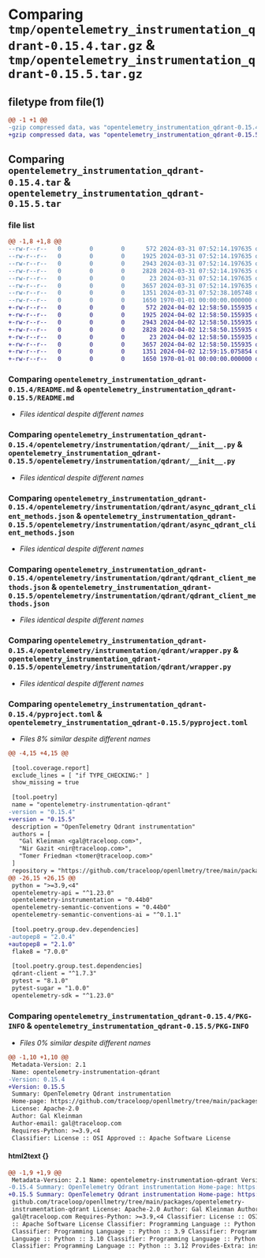 # Comparing `tmp/opentelemetry_instrumentation_qdrant-0.15.4.tar.gz` & `tmp/opentelemetry_instrumentation_qdrant-0.15.5.tar.gz`

## filetype from file(1)

```diff
@@ -1 +1 @@
-gzip compressed data, was "opentelemetry_instrumentation_qdrant-0.15.4.tar", max compression
+gzip compressed data, was "opentelemetry_instrumentation_qdrant-0.15.5.tar", max compression
```

## Comparing `opentelemetry_instrumentation_qdrant-0.15.4.tar` & `opentelemetry_instrumentation_qdrant-0.15.5.tar`

### file list

```diff
@@ -1,8 +1,8 @@
--rw-r--r--   0        0        0      572 2024-03-31 07:52:14.197635 opentelemetry_instrumentation_qdrant-0.15.4/README.md
--rw-r--r--   0        0        0     1925 2024-03-31 07:52:14.197635 opentelemetry_instrumentation_qdrant-0.15.4/opentelemetry/instrumentation/qdrant/__init__.py
--rw-r--r--   0        0        0     2943 2024-03-31 07:52:14.197635 opentelemetry_instrumentation_qdrant-0.15.4/opentelemetry/instrumentation/qdrant/async_qdrant_client_methods.json
--rw-r--r--   0        0        0     2828 2024-03-31 07:52:14.197635 opentelemetry_instrumentation_qdrant-0.15.4/opentelemetry/instrumentation/qdrant/qdrant_client_methods.json
--rw-r--r--   0        0        0       23 2024-03-31 07:52:14.197635 opentelemetry_instrumentation_qdrant-0.15.4/opentelemetry/instrumentation/qdrant/version.py
--rw-r--r--   0        0        0     3657 2024-03-31 07:52:14.197635 opentelemetry_instrumentation_qdrant-0.15.4/opentelemetry/instrumentation/qdrant/wrapper.py
--rw-r--r--   0        0        0     1351 2024-03-31 07:52:38.105748 opentelemetry_instrumentation_qdrant-0.15.4/pyproject.toml
--rw-r--r--   0        0        0     1650 1970-01-01 00:00:00.000000 opentelemetry_instrumentation_qdrant-0.15.4/PKG-INFO
+-rw-r--r--   0        0        0      572 2024-04-02 12:58:50.155935 opentelemetry_instrumentation_qdrant-0.15.5/README.md
+-rw-r--r--   0        0        0     1925 2024-04-02 12:58:50.155935 opentelemetry_instrumentation_qdrant-0.15.5/opentelemetry/instrumentation/qdrant/__init__.py
+-rw-r--r--   0        0        0     2943 2024-04-02 12:58:50.155935 opentelemetry_instrumentation_qdrant-0.15.5/opentelemetry/instrumentation/qdrant/async_qdrant_client_methods.json
+-rw-r--r--   0        0        0     2828 2024-04-02 12:58:50.155935 opentelemetry_instrumentation_qdrant-0.15.5/opentelemetry/instrumentation/qdrant/qdrant_client_methods.json
+-rw-r--r--   0        0        0       23 2024-04-02 12:58:50.155935 opentelemetry_instrumentation_qdrant-0.15.5/opentelemetry/instrumentation/qdrant/version.py
+-rw-r--r--   0        0        0     3657 2024-04-02 12:58:50.155935 opentelemetry_instrumentation_qdrant-0.15.5/opentelemetry/instrumentation/qdrant/wrapper.py
+-rw-r--r--   0        0        0     1351 2024-04-02 12:59:15.075854 opentelemetry_instrumentation_qdrant-0.15.5/pyproject.toml
+-rw-r--r--   0        0        0     1650 1970-01-01 00:00:00.000000 opentelemetry_instrumentation_qdrant-0.15.5/PKG-INFO
```

### Comparing `opentelemetry_instrumentation_qdrant-0.15.4/README.md` & `opentelemetry_instrumentation_qdrant-0.15.5/README.md`

 * *Files identical despite different names*

### Comparing `opentelemetry_instrumentation_qdrant-0.15.4/opentelemetry/instrumentation/qdrant/__init__.py` & `opentelemetry_instrumentation_qdrant-0.15.5/opentelemetry/instrumentation/qdrant/__init__.py`

 * *Files identical despite different names*

### Comparing `opentelemetry_instrumentation_qdrant-0.15.4/opentelemetry/instrumentation/qdrant/async_qdrant_client_methods.json` & `opentelemetry_instrumentation_qdrant-0.15.5/opentelemetry/instrumentation/qdrant/async_qdrant_client_methods.json`

 * *Files identical despite different names*

### Comparing `opentelemetry_instrumentation_qdrant-0.15.4/opentelemetry/instrumentation/qdrant/qdrant_client_methods.json` & `opentelemetry_instrumentation_qdrant-0.15.5/opentelemetry/instrumentation/qdrant/qdrant_client_methods.json`

 * *Files identical despite different names*

### Comparing `opentelemetry_instrumentation_qdrant-0.15.4/opentelemetry/instrumentation/qdrant/wrapper.py` & `opentelemetry_instrumentation_qdrant-0.15.5/opentelemetry/instrumentation/qdrant/wrapper.py`

 * *Files identical despite different names*

### Comparing `opentelemetry_instrumentation_qdrant-0.15.4/pyproject.toml` & `opentelemetry_instrumentation_qdrant-0.15.5/pyproject.toml`

 * *Files 8% similar despite different names*

```diff
@@ -4,15 +4,15 @@
 
 [tool.coverage.report]
 exclude_lines = [ "if TYPE_CHECKING:" ]
 show_missing = true
 
 [tool.poetry]
 name = "opentelemetry-instrumentation-qdrant"
-version = "0.15.4"
+version = "0.15.5"
 description = "OpenTelemetry Qdrant instrumentation"
 authors = [
   "Gal Kleinman <gal@traceloop.com>",
   "Nir Gazit <nir@traceloop.com>",
   "Tomer Friedman <tomer@traceloop.com>"
 ]
 repository = "https://github.com/traceloop/openllmetry/tree/main/packages/opentelemetry-instrumentation-qdrant"
@@ -26,15 +26,15 @@
 python = ">=3.9,<4"
 opentelemetry-api = "^1.23.0"
 opentelemetry-instrumentation = "0.44b0"
 opentelemetry-semantic-conventions = "0.44b0"
 opentelemetry-semantic-conventions-ai = "^0.1.1"
 
 [tool.poetry.group.dev.dependencies]
-autopep8 = "2.0.4"
+autopep8 = "2.1.0"
 flake8 = "7.0.0"
 
 [tool.poetry.group.test.dependencies]
 qdrant-client = "^1.7.3"
 pytest = "8.1.0"
 pytest-sugar = "1.0.0"
 opentelemetry-sdk = "^1.23.0"
```

### Comparing `opentelemetry_instrumentation_qdrant-0.15.4/PKG-INFO` & `opentelemetry_instrumentation_qdrant-0.15.5/PKG-INFO`

 * *Files 0% similar despite different names*

```diff
@@ -1,10 +1,10 @@
 Metadata-Version: 2.1
 Name: opentelemetry-instrumentation-qdrant
-Version: 0.15.4
+Version: 0.15.5
 Summary: OpenTelemetry Qdrant instrumentation
 Home-page: https://github.com/traceloop/openllmetry/tree/main/packages/opentelemetry-instrumentation-qdrant
 License: Apache-2.0
 Author: Gal Kleinman
 Author-email: gal@traceloop.com
 Requires-Python: >=3.9,<4
 Classifier: License :: OSI Approved :: Apache Software License
```

#### html2text {}

```diff
@@ -1,9 +1,9 @@
 Metadata-Version: 2.1 Name: opentelemetry-instrumentation-qdrant Version:
-0.15.4 Summary: OpenTelemetry Qdrant instrumentation Home-page: https://
+0.15.5 Summary: OpenTelemetry Qdrant instrumentation Home-page: https://
 github.com/traceloop/openllmetry/tree/main/packages/opentelemetry-
 instrumentation-qdrant License: Apache-2.0 Author: Gal Kleinman Author-email:
 gal@traceloop.com Requires-Python: >=3.9,<4 Classifier: License :: OSI Approved
 :: Apache Software License Classifier: Programming Language :: Python :: 3
 Classifier: Programming Language :: Python :: 3.9 Classifier: Programming
 Language :: Python :: 3.10 Classifier: Programming Language :: Python :: 3.11
 Classifier: Programming Language :: Python :: 3.12 Provides-Extra: instruments
```

